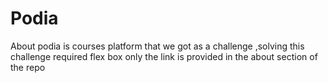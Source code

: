 # Podia
 About
podia is courses platform that we got as a challenge ,solving this challenge required flex box only
the link is provided in the about section of the repo
